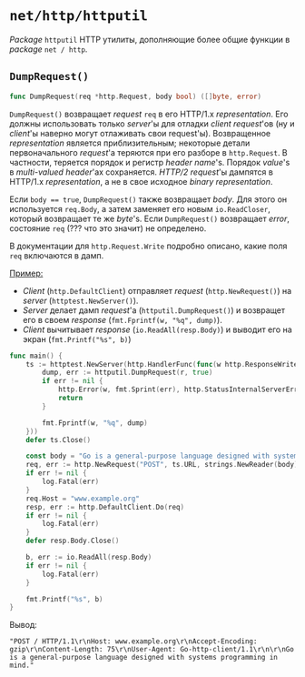 # `net/http/httputil`

*Package* `httputil` HTTP утилиты, дополняющие более общие функции в *package* `net / http`.



## `DumpRequest()`

```go
func DumpRequest(req *http.Request, body bool) ([]byte, error)
```

`DumpRequest()` возвращает *request* `req` в его HTTP/1.x *representation*. Его должны использовать только *server*'ы для отладки *client request*'ов (ну и *client*'ы наверно могут отлаживать свои request'ы). Возвращенное *representation* является приблизительным; некоторые детали первоначального *request*'а теряются при его разборе в `http.Request`. В частности, теряется порядок и регистр *header name*'s. Порядок *value*'s в *multi-valued header*'ах сохраняется. *HTTP/2 request*'ы дампятся в HTTP/1.x *representation*, а не в свое исходное *binary representation*.

Если `body == true`, `DumpRequest()` также возвращает *body*. Для этого он используется `req.Body`, а затем заменяет его новым `io.ReadCloser`, который возвращает те же *byte*'s. Если `DumpRequest()` возвращает *error*, состояние `req` (??? что это значит) не определено.

В документации для `http.Request.Write` подробно описано, какие поля `req` включаются в дамп.

<u>Пример:</u>

- *Client* (`http.DefaultClient`) отправляет *request* (`http.NewRequest()`) на *server* (`httptest.NewServer()`). 
- *Server* делает дамп *request*'а (`httputil.DumpRequest()`) и возвращет его в своем *response* (`fmt.Fprintf(w, "%q", dump)`). 
- *Client* вычитывает *response* (`io.ReadAll(resp.Body)`) и выводит его на экран (`fmt.Printf("%s", b)`)

```go
func main() {
	ts := httptest.NewServer(http.HandlerFunc(func(w http.ResponseWriter, r *http.Request) {
		dump, err := httputil.DumpRequest(r, true)
		if err != nil {
			http.Error(w, fmt.Sprint(err), http.StatusInternalServerError)
			return
		}

		fmt.Fprintf(w, "%q", dump)
	}))
	defer ts.Close()

	const body = "Go is a general-purpose language designed with systems programming in mind."
	req, err := http.NewRequest("POST", ts.URL, strings.NewReader(body))
	if err != nil {
		log.Fatal(err)
	}
	req.Host = "www.example.org"
	resp, err := http.DefaultClient.Do(req)
	if err != nil {
		log.Fatal(err)
	}
	defer resp.Body.Close()

	b, err := io.ReadAll(resp.Body)
	if err != nil {
		log.Fatal(err)
	}

	fmt.Printf("%s", b)
}
```

Вывод:

```
"POST / HTTP/1.1\r\nHost: www.example.org\r\nAccept-Encoding: gzip\r\nContent-Length: 75\r\nUser-Agent: Go-http-client/1.1\r\n\r\nGo is a general-purpose language designed with systems programming in mind."
```

